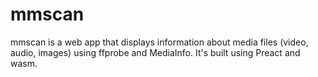 # mmscan

mmscan is a web app that displays information about media files (video, audio, images) using ffprobe
and MediaInfo. It's built using Preact and wasm.
